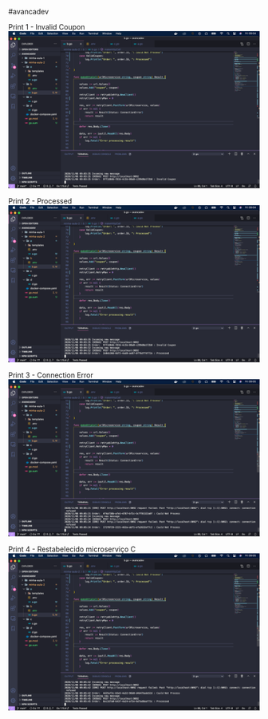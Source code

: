 #avancadev

Print 1 - Invalid Coupon
![Invalid Coupon](https://github.com/rafafish/avancadev/blob/main/desafio2/prints/ss1.png)

Print 2 - Processed
![Processed](https://github.com/rafafish/avancadev/blob/main/desafio2/prints/ss2.png)

Print 3 - Connection Error
![Connection Error](https://github.com/rafafish/avancadev/blob/main/desafio2/prints/ss3.png)

Print 4 - Restabelecido microserviço C
![Microserviço C no ar](https://github.com/rafafish/avancadev/blob/main/desafio2/prints/ss4.png)
